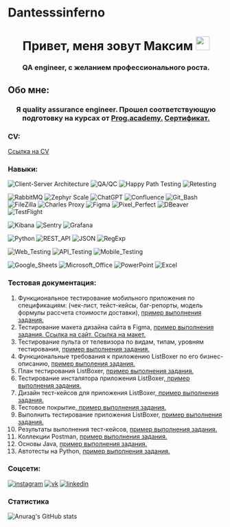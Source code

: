 # Dantesssinferno
<h1 align="center">Привет, меня зовут Максим 
<img src="https://github.com/blackcater/blackcater/raw/main/images/Hi.gif" height="32"/></h1>
<h3 align="center">QA engineer, с желанием профессионального роста.</h3>

## Обо мне:
<h3 align="center">Я quality assurance engineer. Прошел соответствующую подготовку на курсах от <a href="https://prog.academy/qa" target="_blank">Prog.academy.</a> 
<a href="https://disk.yandex.ru/i/nI-pyPRbtkB0ww" target="_blank">Сертификат.</a> </h3>

### CV:

<a href="https://docviewer.yandex.ru/view/898370927/?*=UmDZPwkK2Zo%2FCS9zm4tjJYRgUHp7InVybCI6InlhLWRpc2s6Ly8vZGlzay%2FQoNC10LfRjtC80LVf0YLQtdGB0YLQuNGA0L7QstGJ0LjQutCwX9Ch0YLQsNGA0L7RgdGC0LXQvdC60L5f0Jxf0KFfMDFfMTBfMjAyMy5wZGYiLCJ0aXRsZSI6ItCg0LXQt9GO0LzQtV%2FRgtC10YHRgtC40YDQvtCy0YnQuNC60LBf0KHRgtCw0YDQvtGB0YLQtdC90LrQvl%2FQnF%2FQoV8wMV8xMF8yMDIzLnBkZiIsIm5vaWZyYW1lIjpmYWxzZSwidWlkIjoiODk4MzcwOTI3IiwidHMiOjE3MDE0NDY4MjcyMDAsInl1IjoiOTI0MDM2MjY4MTY5ODI2ODEwNSJ9">Ссылка на CV</a>

### Навыки:

<!-- Архитектура / процессы -->
![Client-Server Architecture](https://img.shields.io/badge/-Client--Server_Architecture-090909?style=for-the-badge&logo=Architecture&logoColor=6296CC)
![QA/QC](https://img.shields.io/badge/-QA/QC-090909?style=for-the-badge&logo=quality&logoColor=6296CC)
![Happy Path Testing](https://img.shields.io/badge/-Happy_Path_Testing-090909?style=for-the-badge&logo=testinglibrary&logoColor=6296CC)
![Retesting](https://img.shields.io/badge/-Retesting-090909?style=for-the-badge&logo=testinglibrary&logoColor=6296CC)

<!-- Инструменты и платформы -->
![RabbitMQ](https://img.shields.io/badge/-RabbitMQ-090909?style=for-the-badge&logo=rabbitmq&logoColor=FF6600)
![Zephyr Scale](https://img.shields.io/badge/-Zephyr_Scale-090909?style=for-the-badge&logo=zephyr&logoColor=23B8FF)
![ChatGPT](https://img.shields.io/badge/-ChatGPT-090909?style=for-the-badge&logo=OpenAI&logoColor=00DC82)
![Confluence](https://img.shields.io/badge/-Confluence-090909?style=for-the-badge&logo=confluence&logoColor=1F66F0)
![Git_Bash](https://img.shields.io/badge/-Git_Bash-090909?style=for-the-badge&logo=git&logoColor=F05032)
![FileZilla](https://img.shields.io/badge/-FileZilla-090909?style=for-the-badge&logo=filezilla&logoColor=BF0000)
![Charles Proxy](https://img.shields.io/badge/-Charles_Proxy-090909?style=for-the-badge&logo=charles&logoColor=6296CC)
![Figma](https://img.shields.io/badge/-Figma-090909?style=for-the-badge&logo=figma&logoColor=F24E1E)
![Pixel_Perfect](https://img.shields.io/badge/-Pixel_Perfect-090909?style=for-the-badge&logo=pixels&logoColor=6296CC)
![DBeaver](https://img.shields.io/badge/-DBeaver-090909?style=for-the-badge&logo=dbeaver&logoColor=6296CC)
![TestFlight](https://img.shields.io/badge/-TestFlight-090909?style=for-the-badge&logo=testflight&logoColor=1296EC)

<!-- Мониторинг/логирование -->
![Kibana](https://img.shields.io/badge/-Kibana-090909?style=for-the-badge&logo=kibana&logoColor=005571)
![Sentry](https://img.shields.io/badge/-Sentry-090909?style=for-the-badge&logo=sentry&logoColor=FFFFFF)
![Grafana](https://img.shields.io/badge/-Grafana-090909?style=for-the-badge&logo=grafana&logoColor=F46800)

<!-- Языки/форматы/библиотеки -->
![Python](https://img.shields.io/badge/-Python-090909?style=for-the-badge&logo=python&logoColor=3776AB)
![REST_API](https://img.shields.io/badge/-REST_API-090909?style=for-the-badge&logo=rest&logoColor=6296CC)
![JSON](https://img.shields.io/badge/-JSON-090909?style=for-the-badge&logo=json&logoColor=6296CC)
![RegExp](https://img.shields.io/badge/-RegExp-090909?style=for-the-badge&logo=regex&logoColor=6296CC)

<!-- Типы тестирования -->
![Web_Testing](https://img.shields.io/badge/-Web_Testing-090909?style=for-the-badge&logo=google-chrome&logoColor=6296CC)
![API_Testing](https://img.shields.io/badge/-API_Testing-090909?style=for-the-badge&logo=swagger&logoColor=85EA2D)
![Mobile_Testing](https://img.shields.io/badge/-Mobile_Testing-090909?style=for-the-badge&logo=android&logoColor=3DDC84)

<!-- Офис/таблицы -->
![Google_Sheets](https://img.shields.io/badge/-Google_Sheets-090909?style=for-the-badge&logo=googlesheets&logoColor=34A853)
![Microsoft_Office](https://img.shields.io/badge/-Microsoft_Office-090909?style=for-the-badge&logo=microsoftoffice&logoColor=D83B01)
![PowerPoint](https://img.shields.io/badge/-PowerPoint-090909?style=for-the-badge&logo=microsoftpowerpoint&logoColor=CD3E27)
![Excel](https://img.shields.io/badge/-Excel-090909?style=for-the-badge&logo=microsoftexcel&logoColor=217346)


### Тестовая документация:

<ol>
  <li>Функциональное тестирование мобильного приложения по спецификациям: (чек-лист, тейст-кейсы, баг-репорты, модель формулы рассчета стоимости доставки), <a href="https://docs.google.com/spreadsheets/d/1olerws5Vz1t8wkDR6HjFkGBZdWR-1vApxIBN6lj-piQ/edit#gid=1016518820" target="_blank"> пример выполнения задания.</a></li>
<li>Тестирование макета дизайна сайта в Figma, <a href="https://docs.google.com/spreadsheets/d/1qFkfM7goo9ihN5PuZk6RAhT4Mr3mhM-DImVk_LFuzbc/edit#gid=322750584" target="_blank"> пример выполнения задания. </a> <a href="https://p-s.email/#!" target="_blank"> Ссылка на сайт. </a> <a href="https://drive.google.com/file/d/1IsqLPSwVWTLWFdV3ah3foInDIfZ-Z7sg/view"> Ссылка на макет. </a></li>
  <li>Тестирование пульта от телевизора по видам, типам, уровням тестирования, <a href="https://docs.google.com/spreadsheets/d/1ZofpgNv17KyLg4f40ysZ1HQsXQ9rmYljZmSlQv5i-_E/edit#gid=0" target="_blank"> пример выполнения задания.</a></li>
  <li>Функциональные требования к приложению ListBoxer по его бизнес-описанию, <a href="https://docs.google.com/document/d/12ugl_1-MpkS-O_xsxZWse49B1X_PSoLNsCadPxnBsPU/edit" target="_blank"> пример выполения задания.</a></li>
  <li>План тестирования ListBoxer, <a href="https://docs.google.com/document/d/1WlbR2cVD7n3WBcS8bH_Z6BLX14hurFiiZBPa9KO3Hb0/edit"> пример выполнения задания.</a></li>
  <li>Тестирование инсталятора приложения ListBoxer,<a href="https://docs.google.com/spreadsheets/d/11m8orBiJFvvGmFhRseHRTzYdp6r6bKLK_u6OWry7vk0/edit#gid=0"> пример выполнения задания.</a> </li>
  <li>Дизайн тест-кейсов для приложения ListBoxer,<a href="https://docs.google.com/spreadsheets/d/12mHk2Q5nYQnhpM-GfuJxeAKEH4UqavPofMFKEMe3Ka4/edit#gid=0"> пример выполнения задания.</a> </li>
  <li>Тестовое покрытие,<a href="https://docs.google.com/spreadsheets/d/12mHk2Q5nYQnhpM-GfuJxeAKEH4UqavPofMFKEMe3Ka4/edit#gid=988188004"> пример выполнения задания.</a></li>
  <li>Выполнить тестирование приложения ListBoxer, <a href="https://classroom.google.com/c/NjE2MDY1MDY0NDUx/a/NjE3MTQwNjQ2OTgx/details"> пример выполнения задания.</a></li>
  <li>Результаты выполнения тест-кейсов, <a href="https://docs.google.com/spreadsheets/d/12mHk2Q5nYQnhpM-GfuJxeAKEH4UqavPofMFKEMe3Ka4/edit#gid=443104143"> пример выполнения задания.</a></li>
  <li>Коллекции Postman, <a href="https://github.com/Dantesssinferno/Postman.git"> пример выполнения задания.</a></li>
  <li>Основы Java, <a href="https://github.com/Dantesssinferno/-Home-Works.git"> пример выполнения задания.</a></li>
  <li>Автотесты на Python, <a href="https://github.com/Dantesssinferno/my-python-tests/tree/main/HomeWorks"> пример выполнения задания.</a></li>
</ol>

### Соцсети:

[![instagram](https://img.shields.io/badge/-instagram-090909?style=for-the-badge&logo=instagram&logoColor=478C5FB)](https://www.instagram.com/maksstar92/)
[![vk](https://img.shields.io/badge/-vk-090909?style=for-the-badge&logo=vk&logoColor=097CDB)](https://vk.com/id526190332)
[![linkedin](https://img.shields.io/badge/-linkedin-090909?style=for-the-badge&logo=linkedin&logoColor=097CDB)](https://www.linkedin.com/in/maksstar92/)

### Статистика

![Anurag's GitHub stats](https://github-readme-stats.vercel.app/api?username=Dantesssinferno&show_icons=true&bg_color=00000000)
